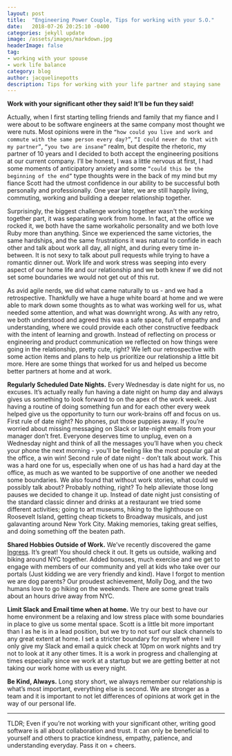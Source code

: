 ```yaml
---
layout: post
title:  "Engineering Power Couple, Tips for working with your S.O."
date:   2018-07-26 20:25:10 -0400
categories: jekyll update
image: /assets/images/markdown.jpg
headerImage: false
tag:
- working with your spouse
- work life balance
category: blog
author: jacquelinepotts
description: Tips for working with your life partner and staying sane
---
```

**Work with your significant other they said! It’ll be fun they said!**

Actually, when I first starting telling friends and family that my fiance and I were about to be software engineers at the same company most thought we were nuts. Most opinions were in the `“how could you live and work and commute with the same person every day?”`, `“I could never do that with my partner”`, `“you two are insane”` realm, but despite the rhetoric, my partner of 10 years and I decided to both accept the engineering positions at our current company.  I’ll be honest, I was a little nervous at first, I had some moments of anticipatory anxiety and some `“could this be the beginning of the end”` type thoughts were in the back of my mind but my fiance Scott had the utmost confidence in our ability to be successful both personally and professionally. One year later, we are still happily living, commuting, working and building a deeper relationship together.


Surprisingly, the biggest challenge working together wasn't the working together part, it was separating work from home. In fact, at the office we rocked it, we both have the same workaholic personality and we both love Ruby more than anything. Since we experienced the same victories, the same hardships, and the same frustrations it was natural to confide in each other and talk about work all day, all night, and during every time in-between. It is not sexy to talk about pull requests while trying to have a romantic dinner out.  Work life and work stress was seeping into every aspect of our home life and our relationship and we both knew if we did not set some boundaries we would not get out of this rut.


As avid agile nerds, we did what came naturally to us - and we had a retrospective. Thankfully we have a huge white board at home and we were able to mark down some thoughts as to what was working well for us, what needed some attention, and what was downright wrong. As with any retro, we both understood and agreed this was a safe space, full of empathy and understanding, where we could provide each other constructive feedback with the intent of learning and growth. Instead of reflecting on process or engineering and product communication we reflected on how things were going in the relationship, pretty cute, right? We left our retrospective with some action items and plans to help us prioritize our relationship a little bit more. Here are some things that worked for us and helped us become better partners at home and at work.

**Regularly Scheduled Date Nights.**
Every Wednesday is date night for us, no excuses.  It’s actually really fun having a date night on hump day and always gives us something to look forward to on the apex of the work week.  Just having a routine of doing something fun and for each other every week helped give us the opportunity to turn our work-brains off and focus on us. First rule of date night? No phones, put those puppies away. If you’re worried about missing messaging on Slack or late-night emails from your manager don’t fret. Everyone deserves time to unplug, even on a Wednesday night and think of all the messages you’ll have when you check your phone the next morning - you’ll be feeling like the most popular gal at the office, a win win!
Second rule of date night - don’t talk about work. This was a hard one for us, especially when one of us has had a hard day at the office, as much as we wanted to be supportive of one another we needed some boundaries.  We also found that without work stories, what could we possibly talk about? Probably nothing, right? To help alleviate those long pauses we decided to change it up. Instead of date night just consisting of the standard classic dinner and drinks at a restaurant we tried some different activities; going to art museums, hiking to the lighthouse on Roosevelt Island, getting cheap tickets to Broadway musicals, and just galavanting around New York City. Making memories, taking great selfies, and doing something off the beaten path.

**Shared Hobbies Outside of Work.**
We’ve recently discovered the game [Ingress](https://www.ingress.com/). It’s great! You should check it out. It gets us outside, walking and biking around NYC together. Added bonuses, much exercise and we get to engage with members of our community and yell at kids who take over our portals (Just kidding we are very friendly and kind).
Have I forgot to mention we are dog parents? Our proudest achievement, Molly Dog, and the two humans love to go hiking on the weekends. There are some great trails about an hours drive away from NYC.

**Limit Slack and Email time when at home.**
We try our best to have our home environment be a relaxing and low stress place with some boundaries in place to give us some mental space. Scott is a little bit more important than I as he is in a lead position, but we try to not surf our slack channels to any great extent at home. I set a stricter boundary for myself where I will only give my Slack and email a quick check at 10pm on work nights and try not to look at it any other times.  It is a work in progress and challenging at times especially since we work at a startup but we are getting better at not taking our work home with us every night.

**Be Kind, Always.**
Long story short, we always remember our relationship is what’s most important, everything else is second.  We are stronger as a team and it is important to not let differences of opinions at work get in the way of our personal life.  


---  


TLDR; Even if you’re not working with your significant other, writing good software is all about collaboration and trust. It can only be beneficial to yourself and others to practice kindness, empathy, patience, and understanding everyday. Pass it on + cheers.
